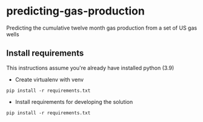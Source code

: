 # predicting-gas-production
Predicting the cumulative twelve month gas production from a set of US gas wells


## Install requirements
This instructions assume you're already have installed python (3.9)
- Create virtualenv with venv
```
pip install -r requirements.txt
```
- Install requirements for developing the solution
```
pip install -r requirements.txt
```